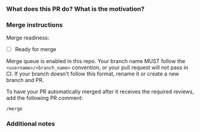 <!-- *Note: Please remember to review the Datadog Documentation [Contribution Guidelines](https://github.com/DataDog/documentation/blob/master/CONTRIBUTING.md) if you have not yet done so.* -->

### What does this PR do? What is the motivation?
<!-- A brief description of the change being made with this pull request. What is your motivation for the PR? -->

### Merge instructions

<!-- 
If you're waiting for a release or there are other considerations that you want us to be aware of, list them here. 
If the PR is ready to be merged once it receives the required reviews, check the box below after you've created the PR.
-->

Merge readiness:
- [ ] Ready for merge

Merge queue is enabled in this repo. Your branch name MUST follow the `<username>/<branch_name>` convention, or your pull request will not pass in CI. If your branch doesn't follow this format, rename it or create a new branch and PR.

To have your PR automatically merged after it receives the required reviews, add the following PR comment:

```
/merge
```

### Additional notes
<!-- Anything else we should know when reviewing?-->

<!-- Previewing the PR: Assuming you are a Datadog employee and named your branch `<yourname>/<description>`, a preview build will run and links to the preview output will be auto-generated and posted in the PR comments. The links will 404 until the preview build is finished running. -->
